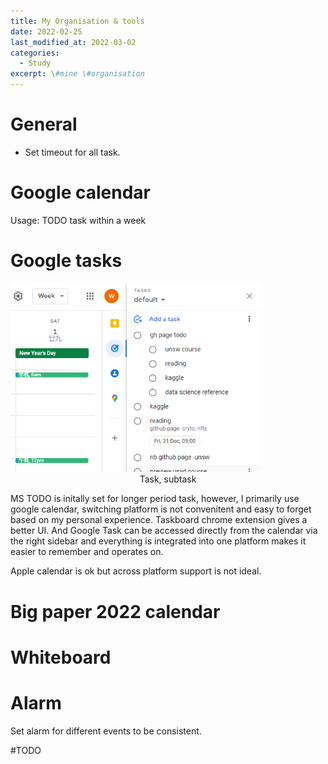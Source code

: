 ```yaml
---
title: My Organisation & tools
date: 2022-02-25
last_modified_at: 2022-03-02
categories:
  - Study
excerpt: \#mine \#organisation
---
```


# General

- Set timeout for all task.

# Google calendar

Usage: TODO task within a week

# Google tasks

<img src="/assets/images/other/google-task.png" alt="image" width="400" />
<figcaption align="center">Task, subtask</figcaption>

MS TODO is initally set for longer period task, however, I primarily use google calendar, switching platform is not convenitent and easy to forget based on my personal experience.
Taskboard chrome extension gives a better UI. And Google Task can be accessed directly from the calendar via the right sidebar and everything is integrated into one platform makes it easier to remember and operates on.

Apple calendar is ok but across platform support is not ideal.

# Big paper 2022 calendar 

# Whiteboard

# Alarm

Set alarm for different events to be consistent.

\#TODO